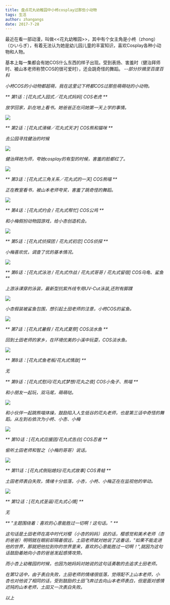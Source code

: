 ```yaml
---
title: 盘点花丸幼稚园中小柊cosplay过那些小动物
tags: 生活
author: zhangangs
date: 2017-7-28
---
```


最近在看一部动漫，叫做<<花丸幼稚园>>，其中有个女主角是小柊（zhong）（ひいらぎ），有着无法认为她是幼儿园儿童的丰富知识，喜欢Cosplay各种小动物和人物。

基本上每一集都会有她COS什么东西的样子出现。受到表扬、害羞时（健治拜师时、被山本老师称赞COS的很可爱时），还会跳奇怪的舞蹈。 <i>--部分抄摘至百度百科<i>

小柊COS的小动物都超萌，我在这里记下柊都COS过那些萌萌哒的小动物。

** 第1话：[花丸式入园式／花丸式妈妈] COS老虎 **

放学回家，趴在地上看书。她爸爸正在问她第一天上学的事情。

![](/images/7-28/a.gif)

** 第2话：[花丸式滑梯／花丸式天才] COS熊和猫咪 **

去公园寻找健治的时候

![](/images/7-28/b.gif)

健治拜她为师，夸她cosplay的有型的时候，害羞的脸都红了。

![](/images/7-28/c.gif)

** 第3话：[花丸式三角关系／花丸式的一天] COS熊喵 **

正在教室看书，被山本老师夸奖，害羞了跳奇怪的舞蹈。

![](/images/7-28/d.gif)

** 第4话：[花丸式约会 / 花丸式帮忙] COS公鸡 **

和小梅假扮动物园游戏，给小杏创造机会。

![](/images/7-28/e.gif)

** 第5话：[花丸式侦探团 / 花丸式初恋] COS侦探 **

小梅喜欢优，调查了优的基本情况。

![](/images/7-28/f.gif)

** 第6话：[花丸式泳池 / 花丸式作战 / 花丸式哥哥 / 花丸式留宿] COS乌龟、鲨鱼 **

上游泳课穿的泳装，最新型抗紫外线专用UV-Cut泳装,还附有脚蹼

![](/images/7-28/g.gif)

小杏假装被鲨鱼包围，想引起土田老师的注意，小柊COS的鲨鱼。

![](/images/7-28/h.gif)

** 第7话：[花丸式暑假 / 花丸式夏祭] COS淡水鱼 **

回到土田老师的家乡，在环境优美的小溪中玩耍，COS淡水鱼。

![](/images/7-28/i.gif)

** 第8话：[花丸式鱼老板/花丸式情敌] **

无

** 第9话：[花丸式慰问/花丸式梦想/花丸之夜] COS小兔子、熊喵 **

和小朋友一起玩，双马尾，萌萌哒。

![](/images/7-28/j.gif)

和小伙伴一起跳熊喵体操，鼓励陷入人生低谷的花丸老师，也是第三话中奇怪的舞蹈。从左到右依次为小柊、小杏、小梅

![](/images/7-28/k.gif)

** 第10话：[花丸式应援团/花丸式告白] COS忍者 **

偷听土田老师和智之（小梅的哥哥）说话。

![](/images/7-28/l.gif)

** 第11话：[花丸式倒贴媳妇/花丸式故事] COS青蛙 **

土田老师表白失败，情绪十分低落，小杏，小柊、小梅正在在监视他的举动。

![](/images/7-28/m.gif)

** 第12话：[花丸式圣诞/花丸式心情]  **

无

** "主题围绕着：喜欢的心意能胜过一切啊！这句话。" **

这句话是土田老师在高中时代对樱（小杏的妈妈）说的话，樱感觉和美术老师（杏的爸爸）明明就在眼前却隔着很远，土田老师就对她说了这番话，"如果不能走进他的世界，那就把他拉到你的世界里来，喜欢的心意能胜过一切啊！",就因为这句话鼓励着她向小杏的爸爸发起感情攻势。

而小杏上幼稚园的时候，也因为她妈妈对她说的这句话勇敢的去追求土田老师。

在第12话中，由于表白失败，土田老师的情绪很低落，觉得配不上山本老师，小杏也对他说了相同的话，受到鼓励的土田飞奔过去向山本老师表白，但是面对感情迟钝的山本老师，土田又一次表白失败。


以上

